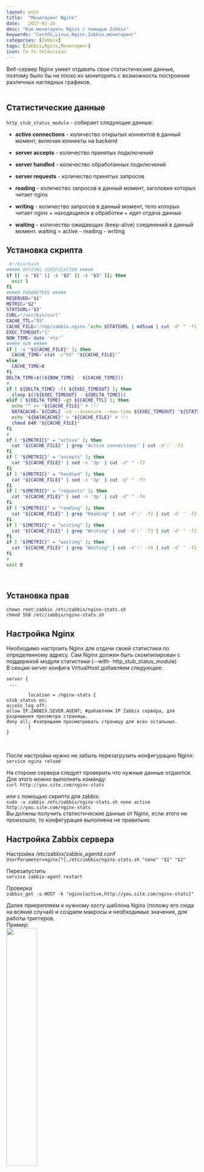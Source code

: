 ```yaml
---
layout: post
title:  "Мониторинг Nginx"
date:   2017-02-16
desc: "Как мониторить Nginx с помощью Zabbix"
keywords: "CentOS,Linux,Nginx,Zabbix,мониторинг"
categories: [Zabbix]
tags: [Zabbix,Nginx,Мониторинг]
icon: fa fa-television
---
```



Веб-сервер Nginx умеет отдавать свои статистические данные, поэтому было бы не плохо их мониторить с возможность построения различных наглядных графиков.  
<br>

## Статистические данные ######

`http_stub_status_module` - собирает следующие данные:  
* **active connections** - количество открытых коннектов в данный момент, включая коннекты на backend

* **server accepts** - количество принятых подключений

* **server handled** - количество обработанных подключений

* **server requests** - количество принятых запросов

* **reading** - количество запросов в данный момент, заголовки которых читает nginx

* **writing** - количество запросов в данный момент, тело которых читает nginx + находящиеся в обработки + идет отдача данных

* **waiting** - количество ожидающих (keep-alive) соединений в данный момент. waiting = active - reading - writing

## Установка скрипта ######

```bash
 #!/bin/bash
##### OPTIONS VERIFICATION #####
if [[ -z "$1" || -z "$2" || -z "$3" ]]; then
  exit 1
fi
##### PARAMETERS #####
RESERVED="$1"
METRIC="$2"
STATSURL="$3"
CURL="/usr/bin/curl"
CACHE_TTL="55"
CACHE_FILE="/tmp/zabbix.nginx.`echo $STATSURL | md5sum | cut -d" " -f1`.cache"
EXEC_TIMEOUT="1"
NOW_TIME=`date '+%s'`
##### RUN #####
if [ -s "${CACHE_FILE}" ]; then
  CACHE_TIME=`stat -c"%Y" "${CACHE_FILE}"`
else
  CACHE_TIME=0
fi
DELTA_TIME=$((${NOW_TIME} - ${CACHE_TIME}))
#
if [ ${DELTA_TIME} -lt ${EXEC_TIMEOUT} ]; then
  sleep $((${EXEC_TIMEOUT} - ${DELTA_TIME}))
elif [ ${DELTA_TIME} -gt ${CACHE_TTL} ]; then
  echo "" >> "${CACHE_FILE}" # !!!
  DATACACHE=`${CURL} -sS --insecure --max-time ${EXEC_TIMEOUT} "${STATSURL}" 2>&1`
  echo "${DATACACHE}" > "${CACHE_FILE}" # !!!
  chmod 640 "${CACHE_FILE}"
fi
#
if [ "${METRIC}" = "active" ]; then
  cat "${CACHE_FILE}" | grep "Active connections" | cut -d':' -f2
fi
if [ "${METRIC}" = "accepts" ]; then
  cat "${CACHE_FILE}" | sed -n '3p' | cut -d" " -f2
fi
if [ "${METRIC}" = "handled" ]; then
  cat "${CACHE_FILE}" | sed -n '3p' | cut -d" " -f3
fi
if [ "${METRIC}" = "requests" ]; then
  cat "${CACHE_FILE}" | sed -n '3p' | cut -d" " -f4
fi
if [ "${METRIC}" = "reading" ]; then
  cat "${CACHE_FILE}" | grep "Reading" | cut -d':' -f2 | cut -d' ' -f2
fi
if [ "${METRIC}" = "writing" ]; then
  cat "${CACHE_FILE}" | grep "Writing" | cut -d':' -f3 | cut -d' ' -f2
fi
if [ "${METRIC}" = "waiting" ]; then
  cat "${CACHE_FILE}" | grep "Waiting" | cut -d':' -f4 | cut -d' ' -f2
fi
#
exit 0
```
<br>


## Установка прав ######

`chown root:zabbix /etc/zabbix/nginx-stats.sh`  
`chmod 550 /etc/zabbix/nginx-stats.sh`
<br>

## Настройка Nginx ######

Необходимо настроить Nginx для отдачи своей статистики по определенному адресу. Сам Nginx должен быть скомпилирован с поддержкой модуля статистики (--with- http_stub_status_module)  
В секции server конфига VirtualHost добавляем следующее:  

```
server {
 ...
 
        location = /nginx-stats {
stub_status on;
access_log off;
allow IP.ZABBIX.SEVER.AGENT; #добавляем IP Zabbix сервера, для разрешения просмотра страницы.
deny all; #запрещаем просматривать страницу для всех остальных.
        }
}
```
<br>

После настройки нужно не забыть перезагрузить конфигурацию Nginx:  
`service nginx reload`
<br>

На стороне сервера следует проверить что нужные данные отдаются. Для этого можно выполнить команду:  
`curl http://you.site.com/nginx-stats`
<br>

или с помощью скрипта для zabbix:  
`sudo -u zabbix /etc/zabbix/nginx-stats.sh none active http://you.site.com/nginx-stats`  
Вы должны получить статистические данные от Nginx, если этого не произошло, то конфигурация выполнена не правильно.
<br>

## Настройка Zabbix сервера ######

Настройка /etc/zabbix/zabbix_agentd.conf  
`UserParameter=nginx[*],/etc/zabbix/nginx-stats.sh "none" "$1" "$2"`
<br>

Перезапустить  
`service zabbix-agent restart`
<br>

Проверка  
`zabbix_get -s HOST -k "nginx[active,http://you.site.com/nginx-stats]"`
<br>

Далее прикрепляем к нужному хосту шаблона Nginx (положу его сюда на всякий случай) и создаем макросы и необходимые значения, для работы триггеров.  
Пример:  
<img src="{{ site.img_path }}/nginx_zabbix/image1.JPG" width="40%">